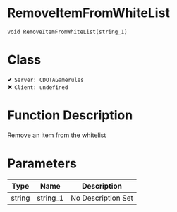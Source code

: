 # RemoveItemFromWhiteList
```
void RemoveItemFromWhiteList(string_1)
```
# Class
✔ `Server: CDOTAGamerules`  
✖ `Client: undefined`  

# Function Description
Remove an item from the whitelist
# Parameters
Type|Name|Description
--|--|--
string|string_1|No Description Set
